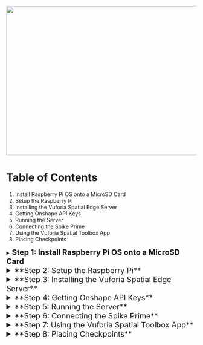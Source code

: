 <p align="center">
<img src="Documentation-Images/Checkpoints.gif" width="700", height="394">
</p>

# **Table of Contents**
1. Install Raspberry Pi OS onto a MicroSD Card
2. Setup the Raspberry Pi
3. Installing the Vuforia Spatial Edge Server
4. Getting Onshape API Keys
5. Running the Server
6. Connecting the Spike Prime
7. Using the Vuforia Spatial Toolbox App
8. Placing Checkpoints


<details>
<summary><b style="font-size: 20px;">Step 1: Install Raspberry Pi OS onto a MicroSD Card</b></summary>
<br>

- Go to [www.raspberrypi.org/software/](https://www.raspberrypi.org/software/) and download the Raspberry Pi Imager that works with your machine.
- Install the Raspberry Pi Imager and open it.
  - If you have a Mac and security preferences stop you from opening it, navigate to the Applications folder in Finder and right-click on the Imager to open it. You should then have the option to open it and disregard the warning.
- Click on the Choose OS button and select the Raspberry Pi OS (32-bit).

<p align="center">
<img src="Documentation-Images/Choose-OS.png" width="700" height="454">
</p>

- Choose the SD card you want to flash the image to.
  - If you don&#39;t see your SD card, make sure it is plugged in properly. Check Finder or File Explorer to see if it appears on your machine.
- Click the &quot;Write&quot; button to flash the image to the SD card. This may take a few minutes.

</details>

<details>
<summary style="font-size: 20px;"> **Step 2: Setup the Raspberry Pi**</summary>
<br>

**Note:** If you have previously set up a Raspberry Pi and have a preferred method, feel free to use that one. This is just one method.

- If you have a USB keyboard, USB mouse, and either a HDMI cord for the 3 Series or a micro HDMI cord for the 4 Series to connect to a display, you should be able to access the Raspberry Pi as if it was a Linux machine. Follow these steps:
  - Insert the microSD card into the bottom of the Raspberry Pi.

  <p align="center">
  <img src="Documentation-Images/SD-Card-Placement.jpg" width="248" height="334">
  </p>

  - Provide power to the Raspberry Pi (MicroUSB for the 3 Series, USB-C for the 4 series).
  - Connect your peripherals (keyboard, mouse, and display). You should see a screen resembling the desktop of a Linux machine. This is your Raspberry Pi&#39;s desktop.
  - Connect to your Wi-Fi network in the upper right-hand corner of the screen.
- If you do not have one of those 3 peripherals, follow these steps:
  - Open the SD card in Finder or File Explorer so we can access the files.
  - Create a new file called &quot;ssh&quot; with no extention. This will enable ssh into the Raspberry Pi by default.
  - Create a file named &quot;wpa\_supplicant.conf&quot;. In this file, paste the following code:

  ```
  country=US
  ctrl_interface=DIR=/var/run/wpa_supplicant
  GROUP=netdev
  update_config=1

  network={
      ssid="your_wifi_ssid"
      scan_ssid=1
      psk="your_wifi_password"
      key_mgmt=WPA-PSK
  }
  ```

  - Change the strings &quot;your\_wifi\_ssid&quot; to your Wi-Fi network&#39;s name and &quot;your\_wifi\_password&quot; to your Wi-Fi network&#39;s password. Additionally, change the country if needed.
  - Save these two files and eject the SD card from your computer.
  - Insert the microSD card into your Raspberry Pi (see picture above for reference).
  - Provide power to the Raspberry Pi (MicroUSB for the 3 Series, USB-C for the 4 series).
  - Open Terminal on Mac or Command Prompt on Windows. Run the command &quot;ping raspberrypi.local&quot;.
  - You should see the IP address of the Raspberry Pi appear. Provided this is the only Raspberry Pi on your network, this is the one you want to connect to.

<p align="center">
<img src="Documentation-Images/Ping-RPi.png" width="700" height = "70">
</p>

  - You can now run the command &quot;ssh pi@192.168.7.131&quot; (replace with your IP address). It will ask you for the password, which by default is &quot;raspberry&quot;.

<p align="center">
<img src="Documentation-Images/SSH-Pi.png" width="700" height = "225">
</p>

  - You are now successfully ssh&#39;d into the Raspberry Pi. Run the command &quot;sudo raspi-config&quot;. This will allow you to change some settings of the Raspberry Pi. You should see the screen below.

<p align="center">
<img src="Documentation-Images/Raspi-Config.png" width="700" height = "423">
</p>

  - Navigating using the arrow keys, select &quot;Display Options&quot; by hitting Enter. Select &quot;Resolution&quot; and then select &quot;DMT Mode 82 1920x1080 60Hz 16:9&quot;. Finally, select &quot;Ok&quot; at the bottom. This sets the resolution of the Raspberry Pi to 1080p, which most ssh viewers require.
  - Return to the original configuration screen by hitting the esc key on your computer, or navigating and clicking the Back button within the configuration panel. Navigate to &quot;Interfacing Options&quot;. Select &quot;VNC&quot; and select &quot;Yes&quot; to enable VNC viewing.
  - You should see a pop up that tells you VNC was enabled. Select &quot;OK&quot;.
  - It would also be wise to change your password. At the original configuration screen, select &quot;System Options&quot;, followed by &quot;Password&quot;. This will allow you to enter a new password for your Pi.
  - You may now select &quot;Finish&quot; and close the Terminal or Command Prompt window.
  - While not strictly necessary, a viewer is very helpful for seeing what is happening within the Raspberry Pi. One view is VNC Viewer, downloadable here: [www.realvnc.com/en/connect/download/viewer/](https://www.realvnc.com/en/connect/download/viewer/).
  - Once you install VNC Viewer, open the application. You can search for an IP address to connect to. Search for your Pi&#39;s IP address and hit Enter.

<p align="center">
<img src="Documentation-Images/VNC-Viewer.jpg" width="700" height = "515">
</p>

  - You should receive a pop-up that asks you to input the device&#39;s username and password. The default username is &quot;pi&quot; and the default password is &quot;raspberry&quot;.
  - You should now see the Raspberry Pi&#39;s desktop.
- Your Raspberry Pi should now be setup and you should be able to access the Desktop.

<p align="center">
<img src="Documentation-Images/Pi-Desktop.png" width="700" height = "418">
</p>

</details>


<details>
<summary style="font-size: 20px;"> **Step 3: Installing the Vuforia Spatial Edge Server**</summary>
<br>

- On the Raspberry Pi, open the web browser and go to this link: [https://drive.google.com/file/d/1CLea\_bsk0d81IvU6zzFXJFLZLabyAf\_N/view?usp=sharing](https://drive.google.com/file/d/1CLea_bsk0d81IvU6zzFXJFLZLabyAf_N/view?usp=sharing)
- Download the script file onto your **Raspberry Pi Desktop**
- Once the download is finished, open Terminal and &quot;cd&quot; into your Desktop
- Type &quot;sudo bash RPi\_Downloads.sh&quot;
- This will run the bash file, which will download all things Spatial Toolbox related to your Raspberry Pi. It may take a few minutes to finish running the script.
- When the download finishes completely, close your Terminal window, and open a new Terminal window
- Into this new Terminal window, type &quot;sudo chown –R $USER /home/pi&quot;. This will give you permissions to move, edit, and run files on your Raspberry Pi.


</details>


<details>
<summary style="font-size: 20px;"> **Step 4: Getting Onshape API Keys**</summary>
<br>

- Go to [dev-portal.onshape.com/keys](https://dev-portal.onshape.com/keys) and select the button in the upper right corner that says &quot;Create new API key&quot;.

<p align="center">
<img src="Documentation-Images/Create-API-Key.png" width="700" height = "358">
</p>

- If you are working in cad.onshape.com, select &quot;No enterprise&quot; for Company. If you are working in a different url, select the enterprise you are working in. Allow this API to read your documents, write to your documents, and delete your documents and workspaces. Then click the button at the bottom to create your API key.

<p align="center">
<img src="Documentation-Images/Setting-for-API-Key.png" width="700" height = "355">
</p>

- A pop-up will display with the title &quot;API Key Secret&quot;. This will display your access key and secret key, which you will need for all API calls. This is the only time your secret key will be displayed, so make sure you copy it.

<p align="center">
<img src="Documentation-Images/API-Keys.png" width="700" height = "248">
</p>

- On the Raspberry Pi, open a new Terminal window. Type &quot;cd Desktop/RaspberryPi-SpatialToolbox&quot;. Then, type &quot;node make-keys.js&quot;.
- The Terminal will prompt you to enter whether you are using an enterprise, your access key, and your secret key. You can use control+shift+v to paste in the Raspberry Pi Terminal.
- Once you have set the keys without any error messages, you should be ready to run the server.
  - If you have an error message, try running &quot;sudo chown -R $USER /home/pi&quot; and trying again.

</details>


<details>
<summary style="font-size: 20px;"> **Step 5: Running the Server**</summary>
<br>

- Connect the Spike Prime to the Raspberry Pi using one of the USB ports on the Raspberry Pi. Power on the Spike Prime.
- On the Raspberry Pi, open a new Terminal window and type &quot;cd Desktop/RaspberyPi-SpatialToolbox/vuforia-spatial-edge-server&quot;.
- Run the command &quot;node server&quot; to start the server.
- Once the server begins running, you should be able to go to localhost:8080 on the Raspberry Pi&#39;s internet app to view the spatial edge server. You can also access this same page from a machine on the same Wi-Fi network by going to the IP address of your Pi:8080. For example, 192.168.7.124:8080.
- You should see a site that looks like the picture below. If you don&#39;t, make sure the server started without errors. 
- Click the Manage Hardware Interfaces button.

<p align="center">
<img src="Documentation-Images/Edge-Server.jpeg" width="700" height = "405">
</p>

- Depending on whether you plan to use a Spike Prime or not, either turn on the Spike-Drawing interface or the Drawing interface.

<p align="center">
<img src="Documentation-Images/Drawing-Setting.jpg" width="700" height = "405">
</p>

<p align="center">
<img src="Documentation-Images/Spike-Setting.jpg" width="700" height = "405">
</p>

- Once you have turned your desired interface on, you should see a settings wheel appear next to the interface. If you don&#39;t see one right away, try refreshing the page. Click on the settings wheel.
- There is a list of parameters you can edit here. They are as follows:
  - _drawName_ or _spikeDrawName_. This is the name of the object associated with the interface. **You do not need to edit this.**
  - _imageToBaseX_ (Spike only). This is the horizontal distance in **millimeters** from the center of your image target to the first joint of the Spike Prime robotic arm.
  - _imageToBaseY_ (Spike only). This is the vertical distance in **millimeters** from the center of your image target to the first joint of the Spike Prime robotic arm.
  - _link1Length_ (Spike only). This is the length in **millimeters** of the first linkage of the Spike Prime robotic arm. This is the length between the first and second joint of the robotic arm.
  - _link2Length_ (Spike only). This is the length in **millimeters** of the second linkage of the Spike Prime robotic arm. This is the length between the second joint and the end effector of the robotic arm.
  - _DocumentId._ This is the documentId of the Onshape document you wish to draw on. This is found after /document/ in the Onshape document&#39;s URL.
  - _WorkspaceId._ This is the workspaceId of the Onshape document you wish to draw on. (See step 6). This is found after /w/ in the Onshape document&#39;s URL.
  - _ElementId._ This is the elementId of the Onshape document you wish to draw on. (See step 6). This is found after /e/ in the Onshape document&#39;s URL.
  - _FeatureName_. This is the name of the feature you wish to create in Onshape.
  - _OnshapeOffsetX_. This is the horizontal distance in **Onshape&#39;s units** from the document origin you want to begin drawing. Note: the origin of your drawing on the Spatial Toolbox will be the center of the image target.
  - _OnshapeOffsetY_. This is the vertical distance in **Onshape&#39;s units** from the document origin you want to begin drawing. Note: the origin of your drawing on the Spatial Toolbox will be the center of the image target.
- Edit the parameters to suit your design, making sure to hit the save button that appears below each one to confirm your changes.
- Return to the Terminal window on your Raspberry Pi and hit control+c to restart the server. This is needed to re-initialize the server with your custom parameters.


</details>


<details>
<summary style="font-size: 20px;"> **Step 6: Connecting the Spike Prime**</summary>
<br>

**Note:** If you are not using a Spike Prime you can skip this step.

- Turn the Spike Prime on and connect it to the Raspberry Pi if it is not already.
- When plugging in motors to the Spike Prime, the inverse kinematics solver requires that the motor that controls joint 1 is connected to a port alphabetically higher than the motor that controls joint 2. (If joint 2 is in port D, then joint 1 must be in port A, B, or C). If you have a third motor connected, it must be in a port below the two motors controlling the joints.
- Re-run the command &quot;node server&quot; within the Raspberry Pi Terminal directory ~/Desktop/RaspberryPi-SpatialToolbox/vuforia-spatial-edge-server.
- After about 15-20 seconds you should see a message like the screenshot below listing the ports that the motors are connected to.

<p align="center">
<img src="Documentation-Images/Spike-Connected.png" width="700" height = "65">
</p>

- If you do not see this message, your Spike Prime is not connected. Restart the server by hitting control+c and running &quot;node server&quot; again. If you still do not see this message, double check your connections and restart the Spike Prime.
- If you see the motor ports printed to the Terminal, your Spike Prime has connected properly.


</details>


<details>
<summary style="font-size: 20px;"> **Step 7: Using the Vuforia Spatial Toolbox App**</summary>
<br>

- If you don&#39;t already have the Vuforia Spatial Toolbox App, download it from the App Store. **Note:** It is only available on iOS currently.

<p align="center">
<img src="Documentation-Images/VST-App.jpeg" width="351" height="620">
</p>

- If you want to become more familiar with the Vuforia Spatial Toolbox at any point, there is documentation here: [Spatial Toolbox Documentation](https://spatialtoolbox.vuforia.com/docs/use). The Tufts CEEO also created some tutorials on using the Spatial Toolbox here: [CEEO Innovations YouTube Playlist](https://www.youtube.com/watch?v=3wkmBDgpb34&amp;list=PLhL0fv9JyKMaWhaHmm21J6mgpp841zYYw).
- Open the app. You should see on the right side of your screen 5 buttons. The 4th one down is the Settings button. Click on the Settings button.
- You should see a variety of settings, click on the one that says Develop.

<p align="center">
<img src="Documentation-Images/Develop.jpg" width="700" height = "324">
</p>

- In Develop, there will be a setting called Discovery Server where you can input an IP Address followed by a port binding.
  - You can find the server&#39;s port by running &quot;node server&quot; in the Raspberry Pi Terminal. Search the Terminal for &quot;UDP listening on port:&quot;. The number that follows is the port number.

<p align="center">
<img src="Documentation-Images/Port.jpg" width="700" height = "474">
</p>

- Input the IP Address of your Raspberry Pi followed by the port it is running the server on. For example, mine is 192.168.7.124:52316.
- Toggle the switch next to the IP address so that it is in the on position.
- Also input this string into the setting called Interface URL and toggle the switch next to it.

<p align="center">
<img src="Documentation-Images/Discovery-Server.jpg" width="700" height = "324">
</p>

- This forces the app to connect to the server run by your Raspberry Pi. Close out of the settings by tapping the Settings button again.


</details>


<details>
<summary style="font-size: 20px;"> **Step 8: Placing Checkpoints**</summary>
<br>

- If it is not already running, run the server by going to the Raspberry Pi Terminal and running &quot;node server&quot;.
  - If you are using the Spike Prime, make sure that it connects properly, as described in step 6.
- Open the Vuforia Spatial Toolbox App on your phone and once it loads, point your phone at the image target for the interface you want to use.
  - If you are using the Spike Prime, **make sure the Spike connects before you open the app.**

<p align="center">
<img src="Documentation-Images/Draw-Image-Target.jpg" width="384" height="457"> <img src="Documentation-Images/Spike-Draw-Target.jpg" width="316" height="457">
</p>

- You should see three white cubes appear on the image target. One of the cubes is placed on the center of your image target. Another is placed at the origin for the checkpoints you will be placing. These two should be close to or exactly on top of each other.
- The third white cube is the location of the ground plane for the app. The exact position of this cube doesn&#39;t matter, but it is important that the ground plane is on the same plane as the surface of where you will be placing checkpoints.
  - You can see in the examples below that the ground plane cube looks larger than the other two because it is floating. If you tilt your camera to look at a side view, you will see the cube floating above the ground.
  - If your ground plane is floating in the air, close the app. Position your phone close to the surface you will be placing checkpoints on and reopen the app. Slowly pan over to your image target. You should see the third white cube closer to where you want it.

<p align="center">
<img src="Documentation-Images/Good-Ground-Plane.jpg" width="700" height = "324">
</p>

<p align="center">
<img src="Documentation-Images/Misaligned-Ground-Plane.jpg" width="700" height = "324">
</p>

- Once you have your ground plane cube properly positioned, you&#39;re ready to place down checkpoints.
- **Wait a few seconds for the interface to load.** You will be able to tell the interface is fully loaded once the second icon in the top left corner becomes opaque.
  - If you place a checkpoint down too early, it won&#39;t have a circle around the base. You have to restart the server on the Raspberry Pi.

<p align="center">
<img src="Documentation-Images/Interface-Loaded.png" width="700" height = "302">
</p>

- Once your interface is fully loaded, tap on the screen to place checkpoints down. If you aren&#39;t using a Spike Prime, you should see the checkpoints appear in the Onshape document as you place them.
  - You can click the trash button in the bottom left corner to clear the checkpoints at any time. This will also remove the spline from Onshape if you are not using a Spike Prime.
- If you are using a Spike Prime, you can place the checkpoints and move them as you please. When you want the Spike Prime to move to each checkpoint, go into the Pocket and add an On Button to the experience.

<p align="center">
<img src="Documentation-Images/Pocket.jpg" width="700" height = "324">
</p>

<p align="center">
<img src="Documentation-Images/On-Button.jpg" width="700" height = "324">
</p>

- You can then click on the Programming tab to see the nodes of each checkpoint and the On Button.
  - If for some reason you don&#39;t see nodes on the checkpoints, try restarting the server on your Raspberry Pi.
- Drag from the node of the On Button to the node of the first checkpoints, labelled &quot;checkpoint\_0:0&quot;.

<p align="center">
<img src="Documentation-Images/Connecting-Nodes.jpg" width="700" height = "324">
</p>

- Once the two nodes are connected, click on the Interfaces button in the top right corner to exit the programming mode.
- Click the On Button to start the Spike Prime arm. As the arm reaches each checkpoint, you should see the points added in Onshape as well.

<p align="center">
<img src="Documentation-Images/Checkpoints.gif" width="700", height="394">
</p>

</details>




